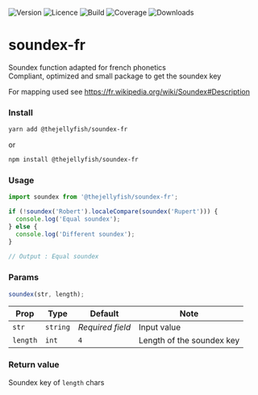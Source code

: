 ![Version](https://img.shields.io/npm/v/@thejellyfish/soundex-fr)
![Licence](https://img.shields.io/npm/l/@thejellyfish/soundex-fr)
![Build](https://img.shields.io/travis/thejellyfish/soundex-fr)
![Coverage](https://img.shields.io/codecov/c/github/thejellyfish/soundex-fr)
![Downloads](https://img.shields.io/npm/dt/@thejellyfish/soundex-fr)

# soundex-fr
Soundex function adapted for french phonetics   
Compliant, optimized and small package to get the soundex key       

For mapping used see https://fr.wikipedia.org/wiki/Soundex#Description  


### Install
```bash
yarn add @thejellyfish/soundex-fr
```
or
```bash
npm install @thejellyfish/soundex-fr
```
### Usage
```javascript
import soundex from '@thejellyfish/soundex-fr';

if (!soundex('Robert').localeCompare(soundex('Rupert'))) {
  console.log('Equal soundex');
} else {
  console.log('Different soundex');
}
    
// Output : Equal soundex
```


### Params

```javascript
soundex(str, length);
```

| Prop     | Type     |  Default         | Note                      |
|----------|----------|------------------|---------------------------|
| `str`    | `string` | _Required field_ | Input value               |
| `length` | `int`    | `4`              | Length of the soundex key |


### Return value

Soundex key of `length` chars
